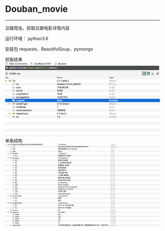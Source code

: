 # Douban_movie
---
豆瓣爬虫，抓取豆瓣电影详情内容

运行环境：
python3.6

安装包
requests、BeautifulSoup、pymongo

抓取结果
![status](./imgs/stats.png "抓取结果")
单条结构
![status](./imgs/item.png "单条结构")

